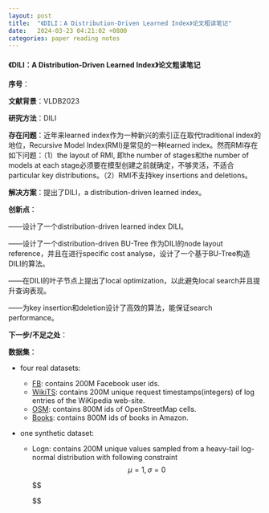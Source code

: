 ```yaml
---
layout: post
title:  "《DILI：A Distribution-Driven Learned Index》论文粗读笔记"
date:   2024-03-23 04:21:02 +0800
categories: paper reading notes
---
```




#### 《DILI：A Distribution-Driven Learned Index》论文粗读笔记

**序号**：

**文献背景**：VLDB2023

**研究方法**：DILI

**存在问题**：近年来learned index作为一种新兴的索引正在取代traditional index的地位，Recursive Model Index(RMI)是常见的一种learned index。然而RMI存在如下问题：（1）the layout of RMI, 即the number of stages和the number of models at each stage必须要在模型创建之前就确定，不够灵活，不适合particular key distributions。（2）RMI不支持key insertions and deletions。

**解决方案**：提出了DILI，a distribution-driven learned index。

**创新点**：

——设计了一个distribution-driven learned index DILI。

——设计了一个distribution-driven BU-Tree 作为DILI的node layout reference，并且在进行specific cost analyse，设计了一个基于BU-Tree构造DILI的算法。

——在DILI的叶子节点上提出了local optimization，以此避免local search并且提升查询表现。

——为key insertion和deletion设计了高效的算法，能保证search performance。

**下一步/不足之处**：

**数据集**：

- four real datasets:

  - [FB](https://doi.org/10.7910/DVN/JGVF9A/Y54SI9):  contains 200M Facebook user ids.
  - [WikiTS](https://doi.org/10.7910/DVN/JGVF9A/SVN8PI): contains 200M unique request timestamps(integers) of log entries of the WiKipedia web-site.
  - [OSM](https://www.dropbox.com/s/j1d4ufn4fyb4po2/osm_cellids_800M_uint64.zst?dl=1): contains 800M ids of OpenStreetMap cells.
  - [Books](https://www.dropbox.com/s/y2u3nbanbnbmg7n/books_800M_uint64.zst?dl=1): contains 800M ids of books in Amazon.

- one synthetic dataset:

  - Logn: contains 200M unique values sampled from a heavy-tail log-normal distribution with following constraint
    $$
    \mu = 1, \sigma = 0
    $$

    $$
    
    $$

    

